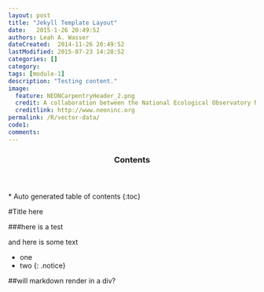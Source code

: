 ```yaml
---
layout: post
title: "Jekyll Template Layout"
date:   2015-1-26 20:49:52
authors: Leah A. Wasser
dateCreated:  2014-11-26 20:49:52
lastModified: 2015-07-23 14:28:52
categories: []
category:  
tags: [module-1]
description: "Testing content."
image:
  feature: NEONCarpentryHeader_2.png
  credit: A collaboration between the National Ecological Observatory Network (NEON) and Data Carpentry
  creditlink: http://www.neoninc.org
permalink: /R/vector-data/
code1: 
comments: 
---
```


<section id="table-of-contents" class="toc">
  <header>
    <h3>Contents</h3>
  </header>
<div id="drawer" markdown="1">
*  Auto generated table of contents
{:toc}
</div>
</section><!-- /#table-of-contents -->

#Title here

###here is a test

and here is some text
* one
* two
{: .notice}

<div> ##will markdown render in a div? </div>

